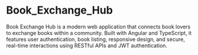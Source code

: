 # Book_Exchange_Hub
Book Exchange Hub is a modern web application that connects book lovers to exchange books within a community. Built with Angular and TypeScript, it features user authentication, book listing, responsive design, and secure, real-time interactions using RESTful APIs and JWT authentication.
